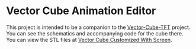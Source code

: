 # Vector Cube Animation Editor

This project is intended to be a companion to the [Vector-Cube-TFT] project. You can see the schematics and accompanying code for the cube there. You can view the STL files at [Vector Cube Customized With Screen].

[Vector-Cube-TFT]: <https://github.com/BillMerryman/Vector-Cube-TFT>
[Vector Cube Customized With Screen]: <https://www.thingiverse.com/thing:6344837>